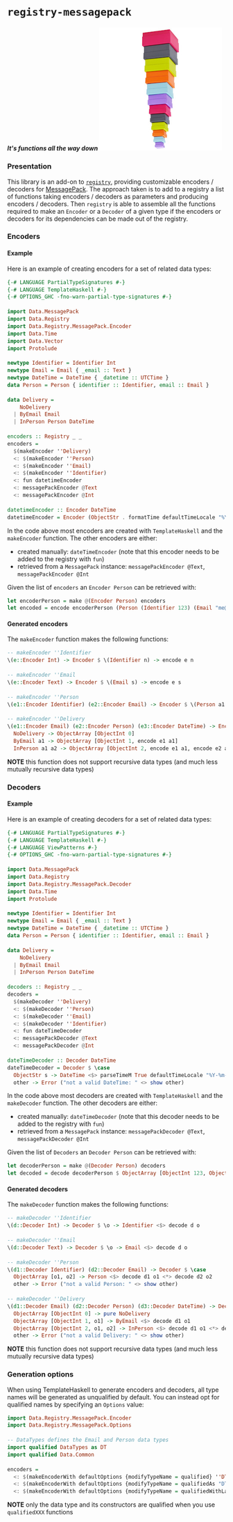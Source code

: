 # `registry-messagepack`

##### *It's functions all the way down* <img src="doc/images/unboxed-bottomup.jpg" border="0"/>

### Presentation

This library is an add-on to [`registry`](https://github.com/etorreborre/registry), providing customizable encoders / decoders for [MessagePack](https://msgpack.org/).
The approach taken is to add to a registry a list of functions taking encoders / decoders as parameters and producing encoders / decoders.
Then `registry` is able to assemble all the functions required to make an `Encoder` or a `Decoder` of a given type if the encoders or decoders for its dependencies can
be made out of the registry.

### Encoders

#### Example

Here is an example of creating encoders for a set of related data types:
```haskell
{-# LANGUAGE PartialTypeSignatures #-}
{-# LANGUAGE TemplateHaskell #-}
{-# OPTIONS_GHC -fno-warn-partial-type-signatures #-}

import Data.MessagePack
import Data.Registry
import Data.Registry.MessagePack.Encoder
import Data.Time
import Data.Vector
import Protolude

newtype Identifier = Identifier Int
newtype Email = Email { _email :: Text }
newtype DateTime = DateTime { _datetime :: UTCTime }
data Person = Person { identifier :: Identifier, email :: Email }

data Delivery =
    NoDelivery
  | ByEmail Email
  | InPerson Person DateTime

encoders :: Registry _ _
encoders =
  $(makeEncoder ''Delivery)
  <: $(makeEncoder ''Person)
  <: $(makeEncoder ''Email)
  <: $(makeEncoder ''Identifier)
  <: fun datetimeEncoder
  <: messagePackEncoder @Text
  <: messagePackEncoder @Int

datetimeEncoder :: Encoder DateTime
datetimeEncoder = Encoder (ObjectStr . formatTime defaultTimeLocale "%Y-%m-%dT%H:%M:%S%3QZ" . _datetime)
```

In the code above most encoders are created with `TemplateHaskell` and the `makeEncoder` function. The other encoders are either:

 - created manually: `dateTimeEncoder` (note that this encoder needs to be added to the registry with `fun`)
 - retrieved from a `MessagePack` instance: `messagePackEncoder @Text`, `messagePackEncoder @Int`

Given the list of `encoders` an `Encoder Person` can be retrieved with:
```haskell
let encoderPerson = make @(Encoder Person) encoders
let encoded = encode encoderPerson (Person (Identifier 123) (Email "me@here.com")) :: Object
```

#### Generated encoders

The `makeEncoder` function makes the following functions:
```haskell
-- makeEncoder ''Identifier
\(e::Encoder Int) -> Encoder $ \(Identifier n) -> encode e n

-- makeEncoder ''Email
\(e::Encoder Text) -> Encoder $ \(Email s) -> encode e s

-- makeEncoder ''Person
\(e1::Encoder Identifier) (e2::Encoder Email) -> Encoder $ \(Person a1 a2) -> ObjectArray [encode e1 a1, encode e2 a2]

-- makeEncoder ''Delivery
\(e1::Encoder Email) (e2::Encoder Person) (e3::Encoder DateTime) -> Encoder $ \case
  NoDelivery -> ObjectArray [ObjectInt 0]
  ByEmail a1 -> ObjectArray [ObjectInt 1, encode e1 a1]
  InPerson a1 a2 -> ObjectArray [ObjectInt 2, encode e1 a1, encode e2 a2]
```

__NOTE__ this function does not support recursive data types (and much less mutually recursive data types)

### Decoders

#### Example

Here is an example of creating decoders for a set of related data types:
```haskell
{-# LANGUAGE PartialTypeSignatures #-}
{-# LANGUAGE TemplateHaskell #-}
{-# LANGUAGE ViewPatterns #-}
{-# OPTIONS_GHC -fno-warn-partial-type-signatures #-}

import Data.MessagePack
import Data.Registry
import Data.Registry.MessagePack.Decoder
import Data.Time
import Protolude

newtype Identifier = Identifier Int
newtype Email = Email { _email :: Text }
newtype DateTime = DateTime { _datetime :: UTCTime }
data Person = Person { identifier :: Identifier, email :: Email }

data Delivery =
    NoDelivery
  | ByEmail Email
  | InPerson Person DateTime

decoders :: Registry _ _
decoders =
  $(makeDecoder ''Delivery)
  <: $(makeDecoder ''Person)
  <: $(makeDecoder ''Email)
  <: $(makeDecoder ''Identifier)
  <: fun dateTimeDecoder
  <: messagePackDecoder @Text
  <: messagePackDecoder @Int

dateTimeDecoder :: Decoder DateTime
dateTimeDecoder = Decoder $ \case
  ObjectStr s -> DateTime <$> parseTimeM True defaultTimeLocale "%Y-%m-%dT%H:%M:%S%QZ" s
  other -> Error ("not a valid DateTime: " <> show other)
```

In the code above most decoders are created with `TemplateHaskell` and the `makeDecoder` function. The other decoders are either:

 - created manually: `dateTimeDecoder` (note that this decoder needs to be added to the registry with `fun`)
 - retrieved from a `MessagePack` instance: `messagePackDecoder @Text`, `messagePackDecoder @Int`

Given the list of `Decoders` an `Decoder Person` can be retrieved with:
```haskell
let decoderPerson = make @(Decoder Person) decoders
let decoded = decode decoderPerson $ ObjectArray [ObjectInt 123, ObjectStr "me@here.com"]
```

#### Generated decoders

The `makeDecoder` function makes the following functions:
```haskell
-- makeDecoder ''Identifier
\(d::Decoder Int) -> Decoder $ \o -> Identifier <$> decode d o

-- makeDecoder ''Email
\(d::Decoder Text) -> Decoder $ \o -> Email <$> decode d o

-- makeDecoder ''Person
\(d1::Decoder Identifier) (d2::Decoder Email) -> Decoder $ \case
  ObjectArray [o1, o2] -> Person <$> decode d1 o1 <*> decode d2 o2
  other -> Error ("not a valid Person: " <> show other)

-- makeDecoder ''Delivery
\(d1::Decoder Email) (d2::Decoder Person) (d3::Decoder DateTime) -> Decoder $ \case
  ObjectArray [ObjectInt 0] -> pure NoDelivery
  ObjectArray [ObjectInt 1, o1] -> ByEmail <$> decode d1 o1
  ObjectArray [ObjectInt 2, o1, o2] -> InPerson <$> decode d1 o1 <*> decode d2 o2
  other -> Error ("not a valid Delivery: " <> show other)
```

__NOTE__ this function does not support recursive data types (and much less mutually recursive data types)

### Generation options

When using TemplateHaskell to generate encoders and decoders, all type names will be generated as unqualified by default.
You can instead opt for qualified names by specifying an `Options` value:
```haskell
import Data.Registry.MessagePack.Encoder
import Data.Registry.MessagePack.Options

-- DataTypes defines the Email and Person data types
import qualified DataTypes as DT
import qualified Data.Common

encoders =
  <: $(makeEncoderWith defaultOptions {modifyTypeName = qualified} ''DT.Person)
  <: $(makeEncoderWith defaultOptions {modifyTypeName = qualifiedAs "DT"} ''DT.Email)
  <: $(makeEncoderWith defaultOptions {modifyTypeName = qualifiedWithLastName} ''Common.Age)
```

__NOTE__ only the data type and its constructors are qualified when you use `qualifiedXXX` functions
